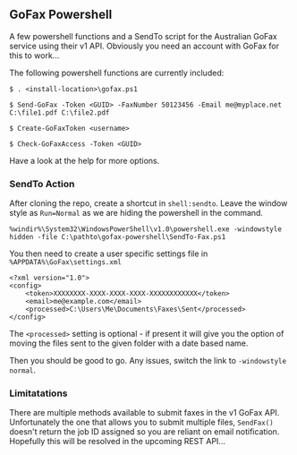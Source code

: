 ## GoFax Powershell ##

A few powershell functions and a SendTo script for the Australian
GoFax service using their v1 API.
Obviously you need an account with GoFax for this to work...

The following powershell functions are currently included:

	$ . <install-location>\gofax.ps1
	
	$ Send-GoFax -Token <GUID> -FaxNumber 50123456 -Email me@myplace.net C:\file1.pdf C:\file2.pdf
	
	$ Create-GoFaxToken <username>

	$ Check-GoFaxAccess -Token <GUID>

Have a look at the help for more options.

### SendTo Action ###

After cloning the repo, create a shortcut in `shell:sendto`. Leave the window style as `Run=Normal` as we are hiding the powershell in the command.

	%windir%\System32\WindowsPowerShell\v1.0\powershell.exe -windowstyle hidden -file C:\pathto\gofax-powershell\SendTo-Fax.ps1

You then need to create a user specific settings file in `%APPDATA%\GoFax\settings.xml`

	<?xml version="1.0">
	<config>
		<token>XXXXXXXX-XXXX-XXXX-XXXX-XXXXXXXXXXXX</token>
		<email>me@example.com</email>
		<processed>C:\Users\Me\Documents\Faxes\Sent</processed>
	</config>

The `<processed>` setting is optional - if present it will give you the option
of moving the files sent to the given folder with a date based name.

Then you should be good to go.  Any issues, switch the link to `-windowstyle normal`.

### Limitatations ###

There are multiple methods available to submit faxes in the v1 GoFax API. 
Unfortunately the one that allows you to submit multiple files, `SendFax()` 
doesn't return the job ID assigned so you are reliant on email notification. 
Hopefully this will be resolved in the upcoming REST API...
